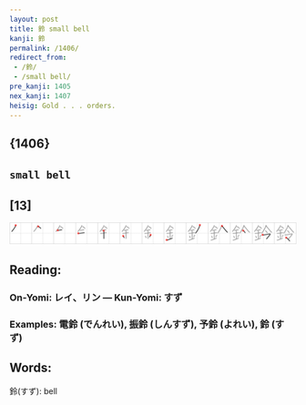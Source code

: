 ```yaml
---
layout: post
title: 鈴 small bell
kanji: 鈴
permalink: /1406/
redirect_from:
 - /鈴/
 - /small bell/
pre_kanji: 1405
nex_kanji: 1407
heisig: Gold . . . orders.
---
```


## {1406}

## `small bell`

## [13]

<div class="stroke"><img src="../images/E988B4.png" /></div>

## Reading:

### On-Yomi: レイ、リン &mdash; Kun-Yomi: すず

### Examples: 電鈴 (でんれい), 振鈴 (しんすず), 予鈴 (よれい), 鈴 (すず)

## Words:

鈴(すず): bell
